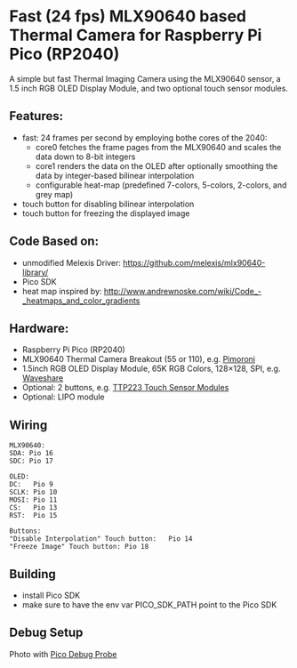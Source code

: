 # Fast (24 fps) MLX90640 based Thermal Camera for Raspberry Pi Pico (RP2040)

A simple but fast Thermal Imaging Camera using the MLX90640 sensor, a 1.5 inch RGB OLED Display Module, and two optional touch sensor modules.

## Features:
- fast: 24 frames per second  by employing bothe cores of the 2040:
  - core0 fetches the frame pages from the MLX90640 and scales the data down to 8-bit integers
  - core1 renders the data on the OLED after optionally smoothing the data by integer-based bilinear interpolation
  - configurable heat-map (predefined 7-colors, 5-colors, 2-colors, and grey map)
- touch button for disabling bilinear interpolation
- touch button for freezing the displayed image

## Code Based on:
- unmodified Melexis Driver: https://github.com/melexis/mlx90640-library/
- Pico SDK
- heat map inspired by: http://www.andrewnoske.com/wiki/Code_-_heatmaps_and_color_gradients


## Hardware:
- Raspberry Pi Pico (RP2040)
- MLX90640 Thermal Camera Breakout (55 or 110), e.g. [Pimoroni](https://shop.pimoroni.com/products/mlx90640-thermal-camera-breakout)
- 1.5inch RGB OLED Display Module, 65K RGB Colors, 128×128, SPI, e.g. [Waveshare](https://www.waveshare.com/1.5inch-rgb-oled-module.htm)
- Optional: 2 buttons, e.g. [TTP223 Touch Sensor Modules](https://hobbycomponents.com/sensors/901-ttp223-capacitive-touch-sensor)
- Optional: LIPO module


## Wiring
```
MLX90640:
SDA: Pio 16
SDC: Pio 17

OLED:
DC:   Pio 9
SCLK: Pio 10
MOSI: Pio 11
CS:   Pio 13
RST:  Pio 15

Buttons:
"Disable Interpolation" Touch button:   Pio 14
"Freeze Image" Touch button: Pio 18
```

## Building

- install Pico SDK
- make sure to have the env var PICO_SDK_PATH point to the Pico SDK

## Debug Setup

Photo with [Pico Debug Probe](https://www.raspberrypi.com/documentation/microcontrollers/debug-probe.html)